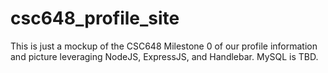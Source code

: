 # csc648_profile_site
This is just a mockup of the CSC648 Milestone 0 of our profile information and picture leveraging NodeJS, ExpressJS, and Handlebar. MySQL is TBD.
